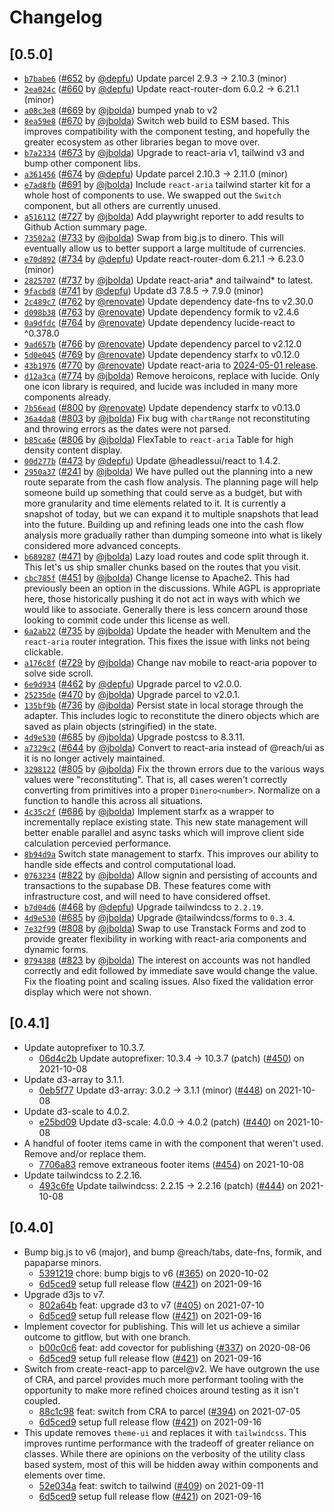 # Changelog

## \[0.5.0]

- [`b7babe6`](https://github.com/jbolda/finatr/commit/b7babe63fd78adaf7129643500f286c1e787de3e) ([#652](https://github.com/jbolda/finatr/pull/652) by [@depfu](https://github.com/jbolda/finatr/../../depfu)) Update parcel 2.9.3 → 2.10.3 (minor)
- [`2ea024c`](https://github.com/jbolda/finatr/commit/2ea024cc1c81823d6691600840bf95688e3e3838) ([#660](https://github.com/jbolda/finatr/pull/660) by [@depfu](https://github.com/jbolda/finatr/../../depfu)) Update react-router-dom 6.0.2 → 6.21.1 (minor)
- [`a08c3e8`](https://github.com/jbolda/finatr/commit/a08c3e8634db5cdb046632245a99cd56baaab1db) ([#669](https://github.com/jbolda/finatr/pull/669) by [@jbolda](https://github.com/jbolda/finatr/../../jbolda)) bumped ynab to v2
- [`8ea59e8`](https://github.com/jbolda/finatr/commit/8ea59e83c38bb515e5338572bdc277015ea7283e) ([#670](https://github.com/jbolda/finatr/pull/670) by [@jbolda](https://github.com/jbolda/finatr/../../jbolda)) Switch web build to ESM based. This improves compatibility with the component testing, and hopefully the greater ecosystem as other libraries began to move over.
- [`b7a2334`](https://github.com/jbolda/finatr/commit/b7a23340ab67a8a7397520f2bbf7ea1dfc73709f) ([#673](https://github.com/jbolda/finatr/pull/673) by [@jbolda](https://github.com/jbolda/finatr/../../jbolda)) Upgrade to react-aria v1, tailwind v3 and bump other component libs.
- [`a361456`](https://github.com/jbolda/finatr/commit/a361456620ae8cbd360a553189bb0e0f2d3b9717) ([#674](https://github.com/jbolda/finatr/pull/674) by [@depfu](https://github.com/jbolda/finatr/../../depfu)) Update parcel 2.10.3 → 2.11.0 (minor)
- [`e7ad8fb`](https://github.com/jbolda/finatr/commit/e7ad8fb0361ddb98fc9b8267a29e116e5085f61d) ([#691](https://github.com/jbolda/finatr/pull/691) by [@jbolda](https://github.com/jbolda/finatr/../../jbolda)) Include `react-aria` tailwind starter kit for a whole host of components to use. We swapped out the `Switch` component, but all others are currently unused.
- [`a516112`](https://github.com/jbolda/finatr/commit/a5161123a188c051c0859a05088a2ff0affb1ce9) ([#727](https://github.com/jbolda/finatr/pull/727) by [@jbolda](https://github.com/jbolda/finatr/../../jbolda)) Add playwright reporter to add results to Github Action summary page.
- [`73502a2`](https://github.com/jbolda/finatr/commit/73502a29986308d1069fb8a90ac2eb67755b2cd9) ([#733](https://github.com/jbolda/finatr/pull/733) by [@jbolda](https://github.com/jbolda/finatr/../../jbolda)) Swap from big.js to dinero. This will eventually allow us to better support a large multitude of currencies.
- [`e70d892`](https://github.com/jbolda/finatr/commit/e70d89210c846c496c3dbc2dd0b248191b6ee794) ([#734](https://github.com/jbolda/finatr/pull/734) by [@depfu](https://github.com/jbolda/finatr/../../depfu)) Update react-router-dom 6.21.1 → 6.23.0 (minor)
- [`2825707`](https://github.com/jbolda/finatr/commit/2825707bb2574289dcf1417539821e022098c718) ([#737](https://github.com/jbolda/finatr/pull/737) by [@jbolda](https://github.com/jbolda/finatr/../../jbolda)) Update react-aria\* and tailwaind\* to latest.
- [`9facbd8`](https://github.com/jbolda/finatr/commit/9facbd851c05102971440f15b04eacca18f62394) ([#741](https://github.com/jbolda/finatr/pull/741) by [@depfu](https://github.com/jbolda/finatr/../../depfu)) Update d3 7.8.5 → 7.9.0 (minor)
- [`2c489c7`](https://github.com/jbolda/finatr/commit/2c489c7c820331bcfd7d0d841fa723eafd915c32) ([#762](https://github.com/jbolda/finatr/pull/762) by [@renovate](https://github.com/jbolda/finatr/../../renovate)) Update dependency date-fns to v2.30.0
- [`d098b38`](https://github.com/jbolda/finatr/commit/d098b384331b2bae0ba9c03639f75eeced7490ce) ([#763](https://github.com/jbolda/finatr/pull/763) by [@renovate](https://github.com/jbolda/finatr/../../renovate)) Update dependency formik to v2.4.6
- [`0a9dfdc`](https://github.com/jbolda/finatr/commit/0a9dfdcde3a40536cf4e9e61352b41c14e97aca7) ([#764](https://github.com/jbolda/finatr/pull/764) by [@renovate](https://github.com/jbolda/finatr/../../renovate)) Update dependency lucide-react to ^0.378.0
- [`9ad657b`](https://github.com/jbolda/finatr/commit/9ad657b1d4287862f9a69586da4eb865d5d7c2df) ([#766](https://github.com/jbolda/finatr/pull/766) by [@renovate](https://github.com/jbolda/finatr/../../renovate)) Update dependency parcel to v2.12.0
- [`5d0e045`](https://github.com/jbolda/finatr/commit/5d0e0458b59caeb0cd7b2a16c25584e6828294e4) ([#769](https://github.com/jbolda/finatr/pull/769) by [@renovate](https://github.com/jbolda/finatr/../../renovate)) Update dependency starfx to v0.12.0
- [`43b1976`](https://github.com/jbolda/finatr/commit/43b197627a039eb1749a26146bf4c0a4ae35ee45) ([#770](https://github.com/jbolda/finatr/pull/770) by [@renovate](https://github.com/jbolda/finatr/../../renovate)) Update react-aria to [2024-05-01 release](https://react-spectrum.adobe.com/releases/2024-05-01.html).
- [`d12a3ca`](https://github.com/jbolda/finatr/commit/d12a3caebfe7bf8eee6a3a58aa6672d52b578200) ([#774](https://github.com/jbolda/finatr/pull/774) by [@jbolda](https://github.com/jbolda/finatr/../../jbolda)) Remove heroicons, replace with lucide. Only one icon library is required, and lucide was included in many more components already.
- [`7b56ead`](https://github.com/jbolda/finatr/commit/7b56ead7355cd30858fba3cb149c58a06414a14d) ([#800](https://github.com/jbolda/finatr/pull/800) by [@renovate](https://github.com/jbolda/finatr/../../renovate)) Update dependency starfx to v0.13.0
- [`36a4da8`](https://github.com/jbolda/finatr/commit/36a4da8a8525c5b2507dc3d57bf47909fcda955f) ([#803](https://github.com/jbolda/finatr/pull/803) by [@jbolda](https://github.com/jbolda/finatr/../../jbolda)) Fix bug with `chartRange` not reconstituting and throwing errors as the dates were not parsed.
- [`b85ca6e`](https://github.com/jbolda/finatr/commit/b85ca6e74d682343975e83b80e38b7a974bee5f0) ([#806](https://github.com/jbolda/finatr/pull/806) by [@jbolda](https://github.com/jbolda/finatr/../../jbolda)) FlexTable to `react-aria` Table for high density content display.
- [`00d277b`](https://github.com/jbolda/finatr/commit/00d277b87f9964f1e6ab71b82d09c8af14e88f5f) ([#473](https://github.com/jbolda/finatr/pull/473) by [@depfu](https://github.com/jbolda/finatr/../../depfu)) Update @headlessui/react to 1.4.2.
- [`2950a37`](https://github.com/jbolda/finatr/commit/2950a3766fabd4f3b253864c8e9f528d324c92fc) ([#241](https://github.com/jbolda/finatr/pull/241) by [@jbolda](https://github.com/jbolda/finatr/../../jbolda)) We have pulled out the planning into a new route separate from the cash flow analysis. The planning page will help someone build up something that could serve as a budget, but with more granularity and time elements related to it. It is currently a snapshot of today, but we can expand it to multiple snapshots that lead into the future. Building up and refining leads one into the cash flow analysis more gradually rather than dumping someone into what is likely considered more advanced concepts.
- [`b689287`](https://github.com/jbolda/finatr/commit/b689287d46795f4c40f3cb16b0b0d90dd7914662) ([#471](https://github.com/jbolda/finatr/pull/471) by [@jbolda](https://github.com/jbolda/finatr/../../jbolda)) Lazy load routes and code split through it. This let's us ship smaller chunks based on the routes that you visit.
- [`cbc785f`](https://github.com/jbolda/finatr/commit/cbc785f85a2713b3c7ce34c0440f45e943908ff1) ([#451](https://github.com/jbolda/finatr/pull/451) by [@jbolda](https://github.com/jbolda/finatr/../../jbolda)) Change license to Apache2. This had previously been an option in the discussions. While AGPL is appropriate here, those historically pushing it do not act in ways with which we would like to associate. Generally there is less concern around those looking to commit code under this license as well.
- [`6a2ab22`](https://github.com/jbolda/finatr/commit/6a2ab223e0bb2203286a105a7ed23070966f34dd) ([#735](https://github.com/jbolda/finatr/pull/735) by [@jbolda](https://github.com/jbolda/finatr/../../jbolda)) Update the header with MenuItem and the `react-aria` router integration. This fixes the issue with links not being clickable.
- [`a176c8f`](https://github.com/jbolda/finatr/commit/a176c8fdb274fd5e07d4cbc187e7cd05be998f39) ([#729](https://github.com/jbolda/finatr/pull/729) by [@jbolda](https://github.com/jbolda/finatr/../../jbolda)) Change nav mobile to react-aria popover to solve side scroll.
- [`6e9d934`](https://github.com/jbolda/finatr/commit/6e9d934df9cedc30b2b091b41ba7bd2553909734) ([#462](https://github.com/jbolda/finatr/pull/462) by [@depfu](https://github.com/jbolda/finatr/../../depfu)) Upgrade parcel to v2.0.0.
- [`25235de`](https://github.com/jbolda/finatr/commit/25235dec97ebba3956758f600c953b0b412597a8) ([#470](https://github.com/jbolda/finatr/pull/470) by [@jbolda](https://github.com/jbolda/finatr/../../jbolda)) Upgrade parcel to v2.0.1.
- [`135bf9b`](https://github.com/jbolda/finatr/commit/135bf9b20d0f80b9f069f6d552084dab2a6b92b4) ([#736](https://github.com/jbolda/finatr/pull/736) by [@jbolda](https://github.com/jbolda/finatr/../../jbolda)) Persist state in local storage through the adapter. This includes logic to reconstitute the dinero objects which are saved as plain objects (stringified) in the state.
- [`4d9e530`](https://github.com/jbolda/finatr/commit/4d9e530d1cd1323b38fd0ee9bb1f2de781c3e76c) ([#685](https://github.com/jbolda/finatr/pull/685) by [@jbolda](https://github.com/jbolda/finatr/../../jbolda)) Upgrade postcss to 8.3.11.
- [`a7329c2`](https://github.com/jbolda/finatr/commit/a7329c2dfbf255502e93b7b60c7d3b08b3f597f3) ([#644](https://github.com/jbolda/finatr/pull/644) by [@jbolda](https://github.com/jbolda/finatr/../../jbolda)) Convert to react-aria instead of @reach/ui as it is no longer actively maintained.
- [`3298122`](https://github.com/jbolda/finatr/commit/3298122e3eb152f23a849ad4edaa43f5bc27de66) ([#805](https://github.com/jbolda/finatr/pull/805) by [@jbolda](https://github.com/jbolda/finatr/../../jbolda)) Fix the thrown errors due to the various ways values were "reconstituting". That is, all cases weren't correctly converting from primitives into a proper `Dinero<number>`. Normalize on a function to handle this across all situations.
- [`4c35c2f`](https://github.com/jbolda/finatr/commit/4c35c2f8f8c95463eb6c536128183e4a43f4d54c) ([#686](https://github.com/jbolda/finatr/pull/686) by [@jbolda](https://github.com/jbolda/finatr/../../jbolda)) Implement starfx as a wrapper to incrementally replace existing state. This new state management will better enable parallel and async tasks which will improve client side calculation percevied performance.
- [`8b94d9a`](https://github.com/jbolda/finatr/commit/8b94d9a1e4a0c8c3e87859b91781ca801cdf4e1f) Switch state management to starfx. This improves our ability to handle side effects and control computational load.
- [`0763234`](https://github.com/jbolda/finatr/commit/076323457908b8de3ce7ada1ef19ea3492d634fb) ([#822](https://github.com/jbolda/finatr/pull/822) by [@jbolda](https://github.com/jbolda/finatr/../../jbolda)) Allow signin and persisting of accounts and transactions to the supabase DB. These features come with infrastructure cost, and will need to have considered offset.
- [`b7d04d6`](https://github.com/jbolda/finatr/commit/b7d04d6f41e18b2e820907e49f4485072ad42ce2) ([#468](https://github.com/jbolda/finatr/pull/468) by [@depfu](https://github.com/jbolda/finatr/../../depfu)) Upgrade tailwindcss to `2.2.19`.
- [`4d9e530`](https://github.com/jbolda/finatr/commit/4d9e530d1cd1323b38fd0ee9bb1f2de781c3e76c) ([#685](https://github.com/jbolda/finatr/pull/685) by [@jbolda](https://github.com/jbolda/finatr/../../jbolda)) Upgrade @tailwindcss/forms to `0.3.4`.
- [`7e32f99`](https://github.com/jbolda/finatr/commit/7e32f992f91e0c27f64ef2dede3e911ad082bef4) ([#808](https://github.com/jbolda/finatr/pull/808) by [@jbolda](https://github.com/jbolda/finatr/../../jbolda)) Swap to use Transtack Forms and zod to provide greater flexibility in working with react-aria components and dynamic forms.
- [`0794388`](https://github.com/jbolda/finatr/commit/07943884f33e4d8a064da376cac4792bd4840809) ([#823](https://github.com/jbolda/finatr/pull/823) by [@jbolda](https://github.com/jbolda/finatr/../../jbolda)) The interest on accounts was not handled correctly and edit followed by immediate save would change the value. Fix the floating point and scaling issues. Also fixed the validation error display which were not shown.

## \[0.4.1]

- Update autoprefixer to 10.3.7.
  - [06d4c2b](https://github.com/jbolda/finatr/commit/06d4c2b61c908dc1737c10275c84d80d29ccbb29) Update autoprefixer: 10.3.4 → 10.3.7 (patch) ([#450](https://github.com/jbolda/finatr/pull/450)) on 2021-10-08
- Update d3-array to 3.1.1.
  - [0eb5f77](https://github.com/jbolda/finatr/commit/0eb5f771b806536a883f831ab5c24dc4aeaf9e5a) Update d3-array: 3.0.2 → 3.1.1 (minor) ([#448](https://github.com/jbolda/finatr/pull/448)) on 2021-10-08
- Update d3-scale to 4.0.2.
  - [e25bd09](https://github.com/jbolda/finatr/commit/e25bd09da6390262dcaeeb9135f14965f4ebbb15) Update d3-scale: 4.0.0 → 4.0.2 (patch) ([#440](https://github.com/jbolda/finatr/pull/440)) on 2021-10-08
- A handful of footer items came in with the component that weren't used. Remove and/or replace them.
  - [7706a83](https://github.com/jbolda/finatr/commit/7706a83361f11159a6e28105184e7f37c1a1c892) remove extraneous footer items ([#454](https://github.com/jbolda/finatr/pull/454)) on 2021-10-08
- Update tailwindcss to 2.2.16.
  - [493c6fe](https://github.com/jbolda/finatr/commit/493c6feb67488088b5a52b25cfbf891899370831) Update tailwindcss: 2.2.15 → 2.2.16 (patch) ([#444](https://github.com/jbolda/finatr/pull/444)) on 2021-10-08

## \[0.4.0]

- Bump big.js to v6 (major), and bump @reach/tabs, date-fns, formik, and papaparse minors.
  - [5391219](https://github.com/jbolda/finatr/commit/5391219149f6aab0768a5214a7d4ad1e5cd73c04) chore: bump bigjs to v6 ([#365](https://github.com/jbolda/finatr/pull/365)) on 2020-10-02
  - [6d5ced9](https://github.com/jbolda/finatr/commit/6d5ced96c08dc424f6d426c4686084809fb55ff8) setup full release flow ([#421](https://github.com/jbolda/finatr/pull/421)) on 2021-09-16
- Upgrade d3js to v7.
  - [802a64b](https://github.com/jbolda/finatr/commit/802a64be55f985834eb6e282723bba0bc3e16818) feat: upgrade d3 to v7 ([#405](https://github.com/jbolda/finatr/pull/405)) on 2021-07-10
  - [6d5ced9](https://github.com/jbolda/finatr/commit/6d5ced96c08dc424f6d426c4686084809fb55ff8) setup full release flow ([#421](https://github.com/jbolda/finatr/pull/421)) on 2021-09-16
- Implement covector for publishing. This will let us achieve a similar outcome to gitflow, but with one branch.
  - [b00c0c6](https://github.com/jbolda/finatr/commit/b00c0c6186253ab3649e3f909c86e26b54b94922) feat: add covector for publishing ([#337](https://github.com/jbolda/finatr/pull/337)) on 2020-08-06
  - [6d5ced9](https://github.com/jbolda/finatr/commit/6d5ced96c08dc424f6d426c4686084809fb55ff8) setup full release flow ([#421](https://github.com/jbolda/finatr/pull/421)) on 2021-09-16
- Switch from create-react-app to parcel@v2. We have outgrown the use of CRA, and parcel provides much more performant tooling with the opportunity to make more refined choices around testing as it isn't coupled.
  - [88c1c98](https://github.com/jbolda/finatr/commit/88c1c9881ad632fe7214160ade6d4a6259c87dfb) feat: switch from CRA to parcel ([#394](https://github.com/jbolda/finatr/pull/394)) on 2021-07-05
  - [6d5ced9](https://github.com/jbolda/finatr/commit/6d5ced96c08dc424f6d426c4686084809fb55ff8) setup full release flow ([#421](https://github.com/jbolda/finatr/pull/421)) on 2021-09-16
- This update removes `theme-ui` and replaces it with `tailwindcss`. This improves runtime performance with the tradeoff of greater reliance on classes. While there are opinions on the verbosity of the utility class based system, most of this will be hidden away within components and elements over time.
  - [52e034a](https://github.com/jbolda/finatr/commit/52e034a287b0455f663ea2d3636dc09862e6ce1d) feat: switch to tailwind ([#409](https://github.com/jbolda/finatr/pull/409)) on 2021-09-11
  - [6d5ced9](https://github.com/jbolda/finatr/commit/6d5ced96c08dc424f6d426c4686084809fb55ff8) setup full release flow ([#421](https://github.com/jbolda/finatr/pull/421)) on 2021-09-16
